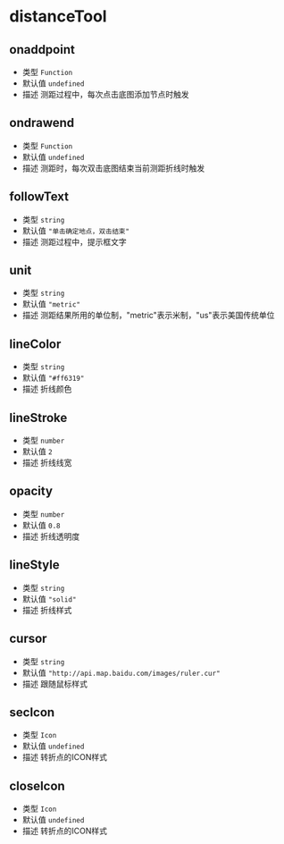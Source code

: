 # distanceTool

## onaddpoint
* 类型 `Function`
* 默认值 `undefined`
* 描述 测距过程中，每次点击底图添加节点时触发

## ondrawend
* 类型 `Function`
* 默认值 `undefined`
* 描述 测距时，每次双击底图结束当前测距折线时触发

## followText
* 类型 `string`
* 默认值 `"单击确定地点，双击结束"`
* 描述 测距过程中，提示框文字

## unit
* 类型 `string`
* 默认值 `"metric"`
* 描述 测距结果所用的单位制，"metric"表示米制，"us"表示美国传统单位

## lineColor
* 类型 `string`
* 默认值 `"#ff6319"`
* 描述 折线颜色

## lineStroke
* 类型 `number`
* 默认值 `2`
* 描述 折线线宽

## opacity
* 类型 `number`
* 默认值 `0.8`
* 描述 折线透明度

## lineStyle
* 类型 `string`
* 默认值 `"solid"`
* 描述 折线样式

## cursor
* 类型 `string`
* 默认值 `"http://api.map.baidu.com/images/ruler.cur"`
* 描述 跟随鼠标样式

## secIcon
* 类型 `Icon`
* 默认值 `undefined`
* 描述 转折点的ICON样式

## closeIcon
* 类型 `Icon`
* 默认值 `undefined`
* 描述 转折点的ICON样式
